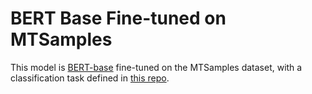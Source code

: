 # BERT Base Fine-tuned on MTSamples
This model is [BERT-base](https://huggingface.co/bert-base-uncased) fine-tuned on the MTSamples dataset, with a classification task defined in [this repo](https://github.com/socd06/medical-nlp).
